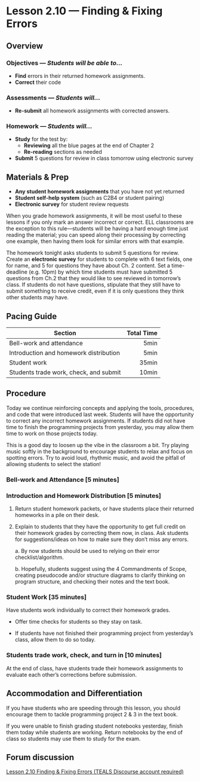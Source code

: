 Lesson 2.10 — Finding & Fixing Errors
====================================================================================================

Overview
--------
### Objectives — _Students will be able to…_
- **Find** errors in their returned homework assignments.
- **Correct** their code

### Assessments — _Students will…_
- **Re-submit** all homework assignments with corrected answers.

### Homework — _Students will…_
- **Study** for the test by:
  - **Reviewing** all the blue pages at the end of Chapter 2
  - **Re-reading** sections as needed
- **Submit** 5 questions for review in class tomorrow using electronic survey


Materials & Prep
----------------
- **Any student homework assignments** that you have not yet returned
- **Student self-help system** (such as C2B4 or student pairing)
- **Electronic survey** for student review requests

When you grade homework assignments, it will be most useful to these lessons if you only mark an
answer incorrect or correct. ELL classrooms are the exception to this rule—students will be having a
hard enough time just reading the material; you can speed along their processing by correcting one
example, then having them look for similar errors with that example.

The homework tonight asks students to submit 5 questions for review. Create an **electronic survey**
for students to complete with 6 text fields, one for name, and 5 for questions they have about Ch. 2
content. Set a time-deadline (e.g. 10pm) by which time students must have submitted 5 questions from
Ch.2 that they would like to see reviewed in tomorrow’s class. If students do not have questions,
stipulate that they still have to submit something to receive credit, even if it is only questions
they think other students may have.


Pacing Guide
------------
| Section                                | Total Time |
|----------------------------------------|-----------:|
| Bell-work and attendance               |       5min |
| Introduction and homework distribution |       5min |
| Student work                           |      35min |
| Students trade work, check, and submit |      10min |


Procedure
---------
Today we continue reinforcing concepts and applying the tools, procedures, and code that were
introduced last week. Students will have the opportunity to correct any incorrect homework
assignments. If students did not have time to finish the programming projects from yesterday, you
may allow them time to work on those projects today.

This is a good day to loosen up the vibe in the classroom a bit. Try playing music softly in the
background to encourage students to relax and focus on spotting errors. Try to avoid loud, rhythmic
music, and avoid the pitfall of allowing students to select the station!

### Bell-work and Attendance \[5 minutes\]

### Introduction and Homework Distribution \[5 minutes\]

1. Return student homework packets, or have students place their returned homeworks in a pile on
   their desk.

2. Explain to students that they have the opportunity to get full credit on their homework grades by
   correcting them now, in class. Ask students for suggestions/ideas on how to make sure they don’t
   miss any errors.

   a. By now students should be used to relying on their error checklist/algorithm.

   b. Hopefully, students suggest using the 4 Commandments of Scope, creating pseudocode and/or
      structure diagrams to clarify thinking on program structure, and checking their notes and the
      text book.

### Student Work \[35 minutes\]
Have students work individually to correct their homework grades.

- Offer time checks for students so they stay on task.

- If students have not finished their programming project from yesterday’s class, allow them to do
  so today.

### Students trade work, check, and turn in \[10 minutes\]
At the end of class, have students trade their homework assignments to evaluate each other’s
corrections before submission.


Accommodation and Differentiation
---------------------------------
If you have students who are speeding through this lesson, you should encourage them to tackle
programming project 2 & 3 in the text book.

If you were unable to finish grading student notebooks yesterday, finish them today while students
are working. Return notebooks by the end of class so students may use them to study for the exam.


Forum discussion
---------------------------
[Lesson 2.10 Finding & Fixing Errors (TEALS Discourse account required)](http://tealsk12.trydiscourse.com/c/unit-2/2-10-finding-fixing-errors)
